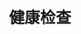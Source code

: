 ---
type: docs
title: "健康检查"
linkTitle: "健康检查"
weight: 400
description: "如何为Dapr sidecar及您的应用程序进行健康检查设置"
---